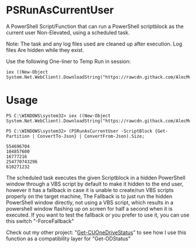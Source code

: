  # PSRunAsCurrentUser
A PowerShell Script/Function that can run a PowerShell scriptblock as the current user Non-Elevated, using a scheduled task.

Note: The task and any log files used are cleaned up after execution. Log files Are hidden while they exist.

Use the following One-liner to Temp Run in session: 

```
iex ((New-Object System.Net.WebClient).DownloadString("https://rawcdn.githack.com/AlecMcCutcheon/PSRunAsCurrentUser/b419b135641597982a2a4fa38e27502cde172584/PSRunAsCurrentUser.ps1"));
```

# Usage

```
PS C:\WINDOWS\system32> iex ((New-Object System.Net.WebClient).DownloadString("https://rawcdn.githack.com/AlecMcCutcheon/PSRunAsCurrentUser/b419b135641597982a2a4fa38e27502cde172584/PSRunAsCurrentUser.ps1"));

PS C:\WINDOWS\system32> (PSRunAsCurrentUser -ScriptBlock {Get-Partition | ConvertTo-Json} | ConvertFrom-Json).Size;

554696704
104857600
16777216
254770743296
610271232

```
The scheduled task executes the given Scriptblock in a hidden PowerShell window through a VBS script by default to make it hidden to the end user, however it has a fallback in case it is unable to create/run VBS scripts properly on the target machine, The Fallback is to just run the hidden PowerShell window directly, not using a VBS script, which results in a powershell window flashing up on screen for half a second when it is executed. If you want to test the fallback or you prefer to use it, you can use this switch "-ForceFallback"

Check out my other project: "[Get-CUOneDriveStatus](https://github.com/AlecMcCutcheon/Get-CUOneDriveStatus)" to see how I use this function as a compatibility layer for "Get-ODStatus"
